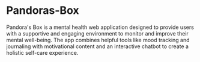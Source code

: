 # Pandoras-Box
Pandora's Box is a mental health web application designed to provide users with a supportive and engaging environment to monitor and improve their mental well-being. The app combines helpful tools like mood tracking and journaling with motivational content and an interactive chatbot to create a holistic self-care experience.
